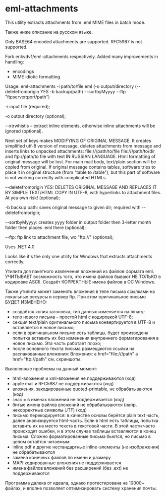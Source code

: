 # eml-attachments

This utility extracts attachments from .eml MIME files in batch mode.

Также ниже описание на русском языке.

Only BASE64 encoded attachments are supported. RFC5987 is not supported.



Fork erikvdv1/eml-attachments respectively.
Added many improvements in handling:
- encodings 
- MIME idiotic formatting


Usage: 
eml-attachments -i path/to/file.eml (-o output/directory (--deletefromorigin YES -b backup/path) --sortbyMyyyy --ftp "ftpserver:port/path")

-i input file (required);

-o output directory (optional);

--xtrwhistls – extract inline elements, otherwise inline attachments will be ignored (optional).


Next set of keys makes MODIFYING OF ORIGINAL MESSAGE.
It creates simplified utf-8 version of message, deletes attachments from message and inserts links to unpacked attachments: file:///path/to/file file:///path/to/dir and ftp://path/to file with text IN RUSSIAN LANGUAGE. 
Html formatting of original message will be lost. For main mail body, text/plain section will be copied from original.
If original message contains tables, software tries to place it in original structure (from "table to /table"), but this part of software is not working correctly with complicated HTMLs.

--deletefromorigin YES: DELETES ORIGINAL MESSAGE AND REPLACES IT BY SIMPLE TEXT/HTML COPY IN UTF-8, with hyperlinks to attachment files. At you own risk! (optional);

-b backup path: saves original message to given dir; required with --deletefromorigin;

--sortbyMyyyy: creates yyyy folder in output folder then 3-letter month folder then places .eml there (optional);

--ftp: ftp link to attachment file, wo "ftp://" (optional);


Uses .NET 4.0

Looks like it's the only one utility for Windows that extracts attachments correctly.


Утилита для пакетного извлечения вложений из файлов формата eml.
УЧИТЫВАЕТ возможность того, что имена файлов бывают НЕ ТОЛЬКО в кодировке ASCII.
Создаёт КОРРЕКТНЫЕ имена файлов в ОС Windows.

Также утилита может заменять вложения в теле письма ссылками на локальные ресурсы и сервер ftp.
При этом оригинальное письмо БУДЕТ ИЗМЕНЕНО:
- создаётся копия заголовка, тип данных изменяется на binary;
- тело нового письма – простой html с кодировкой UTF-8;
- секция text/plain оригинального письма конвертируется в UTF-8 и вставляется в новое письмо;
- если в оригинальном письме есть таблицы, будет произведена попытка вставить их без изменения внутреннего форматирования в новое письмо. Эта часть работает плохо;
- после основного текста письма размещаются ссылки на распакованные вложения:
    Вложения: a href="file:///path" a href="ftp://path"
    см. скриншоты.

Выявленные проблемы на данный момент:
- html-вложения и xml-вложения не поддерживаются (код)
- apple mail и RFC5987 не поддерживаются (код)
- вложения, закодированные quoted-printable, не обрабатываются (код)
- знак = в именах вложений не поддерживается (код)
- битые имена файлов вложений не обрабатываются (напр. некорректные символы UTF) (код)
- письмо перекодируется: в качестве основы берётся plain text часть, далее анализируется html-часть. Если в html есть таблицы, попытка вставить их на место текста в текстовой части. В этой части часто происходят ошибки, и в этом случае таблицы вставляются в конец письма. Сложно форматированные письма бьются, но письмо в целом остаётся читаемым.
- inline pdf и другие нестандартные inline-элементы (не изображения) не обрабатываются
- замена конечных файлов по имени и размеру
- MAPI кодированные вложения не поддерживается
- имена файлов вложений без расширений (без .ext) не поддерживаются 

Программа далека от идеала, 
однако 
протестирована на 10000+ файлах,
и вполне позволяет оптимизировать систему хранения почты.

